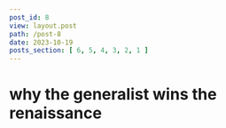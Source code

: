 ```yaml
---
post_id: 8
view: layout.post
path: /post-8
date: 2023-10-19
posts_section: [ 6, 5, 4, 3, 2, 1 ]
---
```


# why the generalist wins the renaissance